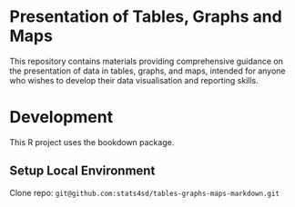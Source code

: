 # Presentation of Tables, Graphs and Maps

This repository contains materials providing comprehensive guidance on the presentation of data in tables, graphs, and maps, intended for anyone who wishes to develop their data visualisation and reporting skills.

# Development
This R project uses the bookdown package.

## Setup Local Environment
Clone repo: `git@github.com:stats4sd/tables-graphs-maps-markdown.git`
